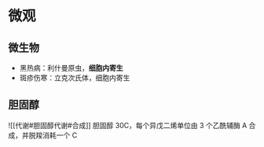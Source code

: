 # 微观
## 微生物
- 黑热病：利什曼原虫，**细胞内寄生**
- 斑疹伤寒：立克次氏体，细胞内寄生
## 胆固醇
![[代谢#胆固醇代谢#合成]]
胆固醇 30C，每个异戊二烯单位由 3 个乙酰辅酶 A 合成，并脱羧消耗一个 C